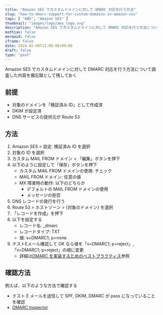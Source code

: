 ```yaml
---
title: "Amazon SES でカスタムドメインに対して DMARC 対応を行う方法"
slug: "how-to-dmarc-support-for-custom-domains-in-amazon-ses"
tags: [ "AWS", "Amazon SES" ]
thumbnail: "images/logo/aws_logo.svg"
description: "Amazon SES でカスタムドメインに対して DMARC 対応を行う方法について調査した内容を備忘録として残しておく"
mathjax: false
mermaid: false
iframe: false
date: 2024-02-06T12:00:00+09:00
draft: false
type: "post"
---
```


Amazon SES でカスタムドメインに対して DMARC 対応を行う方法について調査した内容を備忘録として残しておく

## 前提

* 対象のドメインを「検証済み ID」として作成済
* DKIM が設定済
* DNS サービスの提供元が Route 53

## 方法

1. Amazon SES > 設定: 検証済み ID を選択
2. 対象の ID を選択
3. カスタム MAIL FROM ドメイン > 「編集」ボタンを押下
4. 以下のように設定して「保存」ボタンを押下
   * カスタム MAIL FROM ドメインの使用: チェック
   * MAIL FROM ドメイン: 任意の値
   * MX 障害時の動作: 以下のどちらか
     * デフォルトの MAIL FROM ドメインの使用
     * メッセージの拒否
5. DNS レコードの発行を行う
6. Route 53 > ホストゾーン > {対象のドメイン} を選択
7. 「レコードを作成」を押下
8. 以下を設定する
   * レコード名: _dmarc
   * レコードタイプ: TXT
   * 値: v=DMARC1; p=none
9. テストEメール確認して OK なら値を「v=DMARC1; p=reject」, 「v=DMARC1; p=reject」の順に変更
   * 詳細は[DMARC を実装するためのベストプラクティス](https://docs.aws.amazon.com/ja_jp/ses/latest/dg/send-email-authentication-dmarc.html#send-email-authentication-dmarc-implement)参照

## 確認方法

例えば、以下のような方法で確認する

* テスト E メールを送信して SPF, DKIM, DMARC が pass になっていることを確認
* [DMARC Inspector](https://dmarcian.com/dmarc-inspector/)
